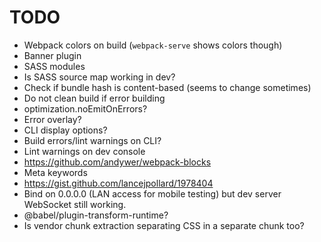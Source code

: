 # TODO

- Webpack colors on build (`webpack-serve` shows colors though)
- Banner plugin
- SASS modules
- Is SASS source map working in dev?
- Check if bundle hash is content-based (seems to change sometimes)
- Do not clean build if error building
- optimization.noEmitOnErrors?
- Error overlay?
- CLI display options?
- Build errors/lint warnings on CLI?
- Lint warnings on dev console
- https://github.com/andywer/webpack-blocks
- Meta keywords
- https://gist.github.com/lancejpollard/1978404
- Bind on 0.0.0.0 (LAN access for mobile testing) but dev server WebSocket
  still working.
- @babel/plugin-transform-runtime?
- Is vendor chunk extraction separating CSS in a separate chunk too?

